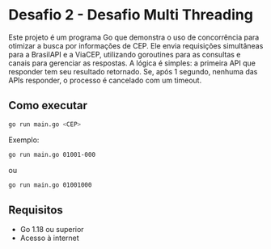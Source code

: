 # Desafio 2 - Desafio Multi Threading

Este projeto é um programa Go que demonstra o uso de concorrência para otimizar a busca por informações de CEP. Ele envia requisições simultâneas para a BrasilAPI e a ViaCEP, utilizando goroutines para as consultas e canais para gerenciar as respostas. A lógica é simples: a primeira API que responder tem seu resultado retornado. Se, após 1 segundo, nenhuma das APIs responder, o processo é cancelado com um timeout.

## Como executar

```sh
go run main.go <CEP>
```

Exemplo:

```sh
go run main.go 01001-000
```

ou

```sh
go run main.go 01001000
```

## Requisitos
- Go 1.18 ou superior
- Acesso à internet